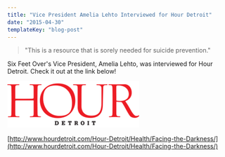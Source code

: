 ```yaml
---
title: "Vice President Amelia Lehto Interviewed for Hour Detroit"
date: "2015-04-30"
templateKey: "blog-post"
---
```


> "This is a resource that is sorely needed for suicide prevention."

Six Feet Over's Vice President, Amelia Lehto, was interviewed for Hour Detroit. Check it out at the link below!

![Six Feet Over | Hour Detroit](images/hour-detroit-logo-300x106.png)

[http://www.hourdetroit.com/Hour-Detroit/Health/Facing-the-Darkness/](http://www.hourdetroit.com/Hour-Detroit/Health/Facing-the-Darkness/)

